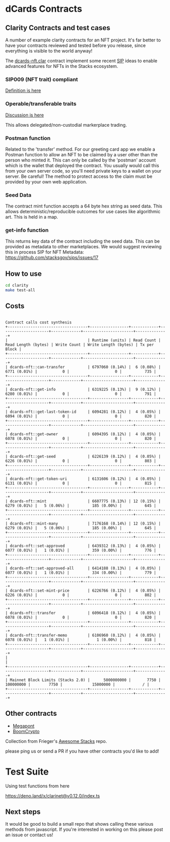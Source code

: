 # dCards Contracts

## Clarity Contracts and test cases

A number of example clarity contracts for an NFT project.
It's far better to have your contracts reviewed and tested before you release, since everything is visible to the world anyway!

The [dcards-nft.clar](./contracts/dcards-nft.clar) contract implement some recent [SIP](https://github.com/stacksgov/sips) ideas to enable advanced features for NFTs in the Stacks ecosystem.

###  SIP009 (NFT trait) compliant
[Definition is here](https://github.com/stacksgov/sips/blob/main/sips/sip-009/sip-009-nft-standard.md)

### Operable/transferable traits
[Discussion is here](https://github.com/stacksgov/sips/issues/52)

This allows delegated/non-custodial markerplace trading.

### Postman function
Related to the 'transfer' method.
For our greeting card app we enable a Postman function to allow an NFT to be claimed by a user other than the person who minted it. This can only be called by the 'postman' account which is the wallet that deployed the contract. You usually would call this from your own server code, so you'll need private keys to a wallet on your server. Be careful!
The method to protect access to the claim must be provided by your own web application.

### Seed Data
The contract mint function accepts a 64 byte hex string as seed data.
This allows deterministic/reproducible outcomes for use cases like algorithmic art.
This is held in a map.

### get-info function
This returns key data of the contract including the seed data.
This can be provided as metadata to other marketplaces.
We would suggest reviewing this in process SIP for NFT Metadata:
https://github.com/stacksgov/sips/issues/17


## How to use

```sh
cd clarity
make test-all
```

## Costs

```

Contract calls cost synthesis
+-----------------------------------+-----------------+------------+---------------------+-------------+----------------------+--------------+
|                                   | Runtime (units) | Read Count | Read Length (bytes) | Write Count | Write Length (bytes) | Tx per Block |
+-----------------------------------+-----------------+------------+---------------------+-------------+----------------------+--------------+
| dcards-nft::can-transfer          | 6797060 (0.14%) |  6 (0.08%) |        6771 (0.01%) |           0 |                    0 |          735 |
+-----------------------------------+-----------------+------------+---------------------+-------------+----------------------+--------------+
| dcards-nft::get-info              | 6319225 (0.13%) |  9 (0.12%) |        6280 (0.01%) |           0 |                    0 |          791 |
+-----------------------------------+-----------------+------------+---------------------+-------------+----------------------+--------------+
| dcards-nft::get-last-token-id     | 6094281 (0.12%) |  4 (0.05%) |        6094 (0.01%) |           0 |                    0 |          820 |
+-----------------------------------+-----------------+------------+---------------------+-------------+----------------------+--------------+
| dcards-nft::get-owner             | 6094395 (0.12%) |  4 (0.05%) |        6078 (0.01%) |           0 |                    0 |          820 |
+-----------------------------------+-----------------+------------+---------------------+-------------+----------------------+--------------+
| dcards-nft::get-seed              | 6226139 (0.12%) |  4 (0.05%) |        6226 (0.01%) |           0 |                    0 |          803 |
+-----------------------------------+-----------------+------------+---------------------+-------------+----------------------+--------------+
| dcards-nft::get-token-uri         | 6131606 (0.12%) |  4 (0.05%) |        6131 (0.01%) |           0 |                    0 |          815 |
+-----------------------------------+-----------------+------------+---------------------+-------------+----------------------+--------------+
| dcards-nft::mint                  | 6607775 (0.13%) | 12 (0.15%) |        6279 (0.01%) |   5 (0.06%) |          185 (0.00%) |          645 |
+-----------------------------------+-----------------+------------+---------------------+-------------+----------------------+--------------+
| dcards-nft::mint-many             | 7176168 (0.14%) | 12 (0.15%) |        6279 (0.01%) |   5 (0.06%) |          185 (0.00%) |          645 |
+-----------------------------------+-----------------+------------+---------------------+-------------+----------------------+--------------+
| dcards-nft::set-approved          | 6439312 (0.13%) |  4 (0.05%) |        6077 (0.01%) |   1 (0.01%) |          359 (0.00%) |          776 |
+-----------------------------------+-----------------+------------+---------------------+-------------+----------------------+--------------+
| dcards-nft::set-approved-all      | 6414188 (0.13%) |  4 (0.05%) |        6077 (0.01%) |   1 (0.01%) |          334 (0.00%) |          779 |
+-----------------------------------+-----------------+------------+---------------------+-------------+----------------------+--------------+
| dcards-nft::set-mint-price        | 6226766 (0.12%) |  4 (0.05%) |        6226 (0.01%) |           0 |                    0 |          802 |
+-----------------------------------+-----------------+------------+---------------------+-------------+----------------------+--------------+
| dcards-nft::transfer              | 6096418 (0.12%) |  4 (0.05%) |        6078 (0.01%) |           0 |                    0 |          820 |
+-----------------------------------+-----------------+------------+---------------------+-------------+----------------------+--------------+
| dcards-nft::transfer-memo         | 6106960 (0.12%) |  4 (0.05%) |        6078 (0.01%) |   1 (0.01%) |            1 (0.00%) |          818 |
+-----------------------------------+-----------------+------------+---------------------+-------------+----------------------+--------------+
|                                                                                                                                            |
+-----------------------------------+-----------------+------------+---------------------+-------------+----------------------+--------------+
| Mainnet Block Limits (Stacks 2.0) |      5000000000 |       7750 |           100000000 |        7750 |             15000000 |            / |
+-----------------------------------+-----------------+------------+---------------------+-------------+----------------------+--------------+
```

## Other contracts

- [Megapont](https://github.com/Megapont/megapont-ape-club-contracts)
- [BoomCrypto](https://github.com/boomcrypto/clarity-deployed-contracts)

Collection from Frieger's [Awesome Stacks](https://github.com/friedger/awesome-stacks-chain#contracts) repo.

please ping us or send a PR if you have other contracts you'd like to add!

# Test Suite

Using test functions from here

https://deno.land/x/clarinet@v0.12.0/index.ts


## Next steps

It would be good to build a small repo that shows calling these various methods from javascript. If you're interested in working on this please post an issue or contact us!


